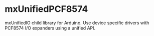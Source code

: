 # mxUnifiedPCF8574
mxUnifiedIO child library for Arduino. Use device specific drivers with PCF8574 I/O expanders using a unified API.
